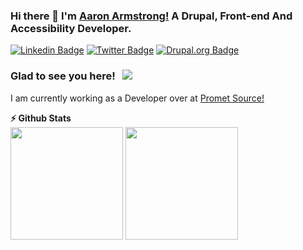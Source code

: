 ### Hi there 👋 I'm [Aaron Armstrong!](https://www.aaron-armstrong.com) A Drupal, Front-end And Accessibility Developer. 


[![Linkedin Badge](https://img.shields.io/badge/LinkedIn-0077B5?style=for-the-badge&logo=linkedin&logoColor=white)](https://www.linkedin.com/in/aaron-armstrong-21238424/)
[![Twitter Badge](https://img.shields.io/badge/Twitter-1DA1F2?style=for-the-badge&logo=twitter&logoColor=white)](https://twitter.com/aastrong1)
[![Drupal.org Badge](https://img.shields.io/badge/drupal.org-0A0A0A?style=for-the-badge&logo=dev.to&logoColor=white)](https://www.drupal.org/u/aastrong)

### Glad to see you here! &nbsp; ![](https://visitor-badge.glitch.me/badge?page_id=aastrong&style=flat-square&color=0088cc)

I am currently working as a Developer over at [Promet Source!](https://www.prometsource.com)

  <summary><b>⚡ Github Stats</b></summary>

<img height="180em" src="https://github-readme-stats.vercel.app/api?username=aastrong&show_icons=true&hide_border=true&&count_private=true&include_all_commits=true" />
<img height="180em" src="https://github-readme-stats.vercel.app/api/top-langs/?username=aastrong&exclude_repo=KNN-Image-Classification&show_icons=true&hide_border=true&layout=compact&langs_count=8"/>
</details>



<!--
**aastrong/aastrong** is a ✨ _special_ ✨ repository because its `README.md` (this file) appears on your GitHub profile.

Here are some ideas to get you started:

- 🔭 I’m currently working on ...
- 🌱 I’m currently learning ...
- 👯 I’m looking to collaborate on ...
- 🤔 I’m looking for help with ...
- 💬 Ask me about ...
- 📫 How to reach me: ...
- 😄 Pronouns: ...
- ⚡ Fun fact: ...
-->
